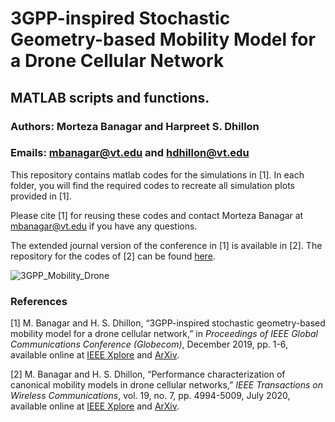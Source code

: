 # 3GPP-inspired Stochastic Geometry-based Mobility Model for a Drone Cellular Network

## MATLAB scripts and functions.

### Authors: Morteza Banagar and Harpreet S. Dhillon

### Emails: mbanagar@vt.edu and hdhillon@vt.edu

This repository contains matlab codes for the simulations in [1]. In each folder, you will find the required codes to recreate all simulation plots provided in [1].

Please cite [1] for reusing these codes and contact Morteza Banagar at mbanagar@vt.edu if you have any questions.

The extended journal version of the conference in [1] is available in [2]. The repository for the codes of [2] can be found [here](https://github.com/stochastic-geometry/Mobility-Drones).

![3GPP_Mobility_Drone](https://github.com/stochastic-geometry/3GPP-Mobility-Drone/blob/d434d82f31828277b01c4673e8594621ba1ba96c/3GPP_Mobility_Drone.JPG)


### References

[1] M. Banagar and H. S. Dhillon, “3GPP-inspired stochastic geometry-based mobility model for a drone cellular network,” in <i>Proceedings of IEEE Global Communications Conference (Globecom)</i>, December 2019, pp. 1-6, available online at [IEEE Xplore](https://ieeexplore.ieee.org/document/9013645) and [ArXiv](https://arxiv.org/abs/1905.00972).

[2] M. Banagar and H. S. Dhillon, “Performance characterization of canonical mobility models in drone cellular networks,” <i>IEEE Transactions on Wireless Communications</i>, vol. 19, no. 7, pp. 4994-5009, July 2020, available online at [IEEE Xplore](https://ieeexplore.ieee.org/document/9078878) and [ArXiv](https://arxiv.org/abs/1908.05243).
